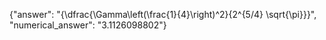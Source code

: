{"answer": "{\\dfrac{\\Gamma\\left(\\frac{1}{4}\\right)^2}{2^{5/4} \\sqrt{\\pi}}}", "numerical_answer": "3.1126098802"}